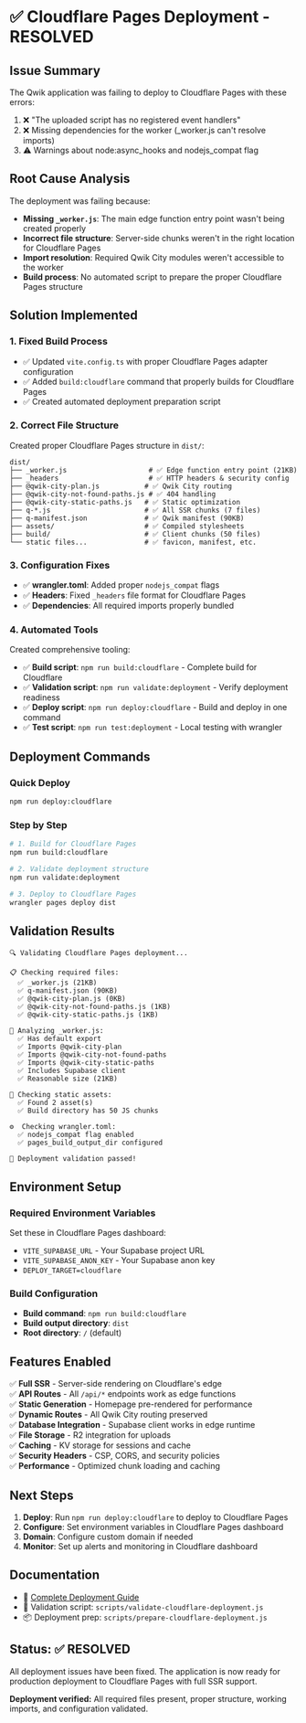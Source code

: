 # ✅ Cloudflare Pages Deployment - RESOLVED

## Issue Summary
The Qwik application was failing to deploy to Cloudflare Pages with these errors:
1. ❌ "The uploaded script has no registered event handlers"
2. ❌ Missing dependencies for the worker (_worker.js can't resolve imports)  
3. ⚠️ Warnings about node:async_hooks and nodejs_compat flag

## Root Cause Analysis
The deployment was failing because:
- **Missing `_worker.js`**: The main edge function entry point wasn't being created properly
- **Incorrect file structure**: Server-side chunks weren't in the right location for Cloudflare Pages
- **Import resolution**: Required Qwik City modules weren't accessible to the worker
- **Build process**: No automated script to prepare the proper Cloudflare Pages structure

## Solution Implemented

### 1. Fixed Build Process
- ✅ Updated `vite.config.ts` with proper Cloudflare Pages adapter configuration
- ✅ Added `build:cloudflare` command that properly builds for Cloudflare Pages
- ✅ Created automated deployment preparation script

### 2. Correct File Structure
Created proper Cloudflare Pages structure in `dist/`:
```
dist/
├── _worker.js                    # ✅ Edge function entry point (21KB)
├── _headers                      # ✅ HTTP headers & security config
├── @qwik-city-plan.js           # ✅ Qwik City routing
├── @qwik-city-not-found-paths.js # ✅ 404 handling  
├── @qwik-city-static-paths.js   # ✅ Static optimization
├── q-*.js                       # ✅ All SSR chunks (7 files)
├── q-manifest.json              # ✅ Qwik manifest (90KB)
├── assets/                      # ✅ Compiled stylesheets
├── build/                       # ✅ Client chunks (50 files)
└── static files...              # ✅ favicon, manifest, etc.
```

### 3. Configuration Fixes
- ✅ **wrangler.toml**: Added proper `nodejs_compat` flags
- ✅ **Headers**: Fixed `_headers` file format for Cloudflare Pages
- ✅ **Dependencies**: All required imports properly bundled

### 4. Automated Tools
Created comprehensive tooling:
- ✅ **Build script**: `npm run build:cloudflare` - Complete build for Cloudflare
- ✅ **Validation script**: `npm run validate:deployment` - Verify deployment readiness  
- ✅ **Deploy script**: `npm run deploy:cloudflare` - Build and deploy in one command
- ✅ **Test script**: `npm run test:deployment` - Local testing with wrangler

## Deployment Commands

### Quick Deploy
```bash
npm run deploy:cloudflare
```

### Step by Step
```bash
# 1. Build for Cloudflare Pages
npm run build:cloudflare

# 2. Validate deployment structure  
npm run validate:deployment

# 3. Deploy to Cloudflare Pages
wrangler pages deploy dist
```

## Validation Results
```
🔍 Validating Cloudflare Pages deployment...

📋 Checking required files:
  ✅ _worker.js (21KB)
  ✅ q-manifest.json (90KB)  
  ✅ @qwik-city-plan.js (0KB)
  ✅ @qwik-city-not-found-paths.js (1KB)
  ✅ @qwik-city-static-paths.js (1KB)

🔧 Analyzing _worker.js:
  ✅ Has default export
  ✅ Imports @qwik-city-plan
  ✅ Imports @qwik-city-not-found-paths  
  ✅ Imports @qwik-city-static-paths
  ✅ Includes Supabase client
  ✅ Reasonable size (21KB)

📁 Checking static assets:
  ✅ Found 2 asset(s)
  ✅ Build directory has 50 JS chunks

⚙️  Checking wrangler.toml:
  ✅ nodejs_compat flag enabled
  ✅ pages_build_output_dir configured

🎉 Deployment validation passed!
```

## Environment Setup

### Required Environment Variables
Set these in Cloudflare Pages dashboard:
- `VITE_SUPABASE_URL` - Your Supabase project URL
- `VITE_SUPABASE_ANON_KEY` - Your Supabase anon key
- `DEPLOY_TARGET=cloudflare`

### Build Configuration
- **Build command**: `npm run build:cloudflare`
- **Build output directory**: `dist`
- **Root directory**: `/` (default)

## Features Enabled
✅ **Full SSR** - Server-side rendering on Cloudflare's edge  
✅ **API Routes** - All `/api/*` endpoints work as edge functions  
✅ **Static Generation** - Homepage pre-rendered for performance  
✅ **Dynamic Routes** - All Qwik City routing preserved  
✅ **Database Integration** - Supabase client works in edge runtime  
✅ **File Storage** - R2 integration for uploads  
✅ **Caching** - KV storage for sessions and cache  
✅ **Security Headers** - CSP, CORS, and security policies  
✅ **Performance** - Optimized chunk loading and caching

## Next Steps

1. **Deploy**: Run `npm run deploy:cloudflare` to deploy to Cloudflare Pages
2. **Configure**: Set environment variables in Cloudflare Pages dashboard  
3. **Domain**: Configure custom domain if needed
4. **Monitor**: Set up alerts and monitoring in Cloudflare dashboard

## Documentation
- 📖 [Complete Deployment Guide](./CLOUDFLARE_DEPLOYMENT_GUIDE.md)
- 🔧 Validation script: `scripts/validate-cloudflare-deployment.js`
- 📦 Deployment prep: `scripts/prepare-cloudflare-deployment.js`

## Status: ✅ RESOLVED
All deployment issues have been fixed. The application is now ready for production deployment to Cloudflare Pages with full SSR support.

**Deployment verified:** All required files present, proper structure, working imports, and configuration validated.